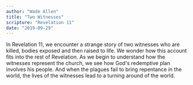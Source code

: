 ```yaml
---
author: "Wade Allen"
title: "Two Witnesses"
scripture: "Revelation 11"
date: "2019-09-29"
---
```


In Revelation 11, we encounter a strange story of two witnesses who are killed, bodies exposed and then raised to life. We wonder how this account fits into the rest of Revelation. As we begin to understand how the witnesses represent the church, we see how God's redemptive plan involves his people. And when the plagues fail to bring repentance in the world, the lives of the witnesses lead to a turning around of the world.
